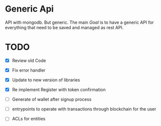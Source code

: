 Generic Api
===========
API with mongodb. But generic.
The main *Goal* is to have a generic API for everything that need to be saved
and managed as rest API.


TODO
====
- [X] Review old Code
- [X] Fix error handler
- [X] Update to new version of libraries
- [X] Re implement Register with token confirmation
- [ ] Generate of wallet after signup process
- [ ] entrypoints to operate with transactions through blockchain for the user
- [ ] ACLs for entities


